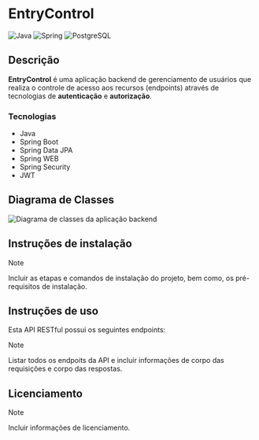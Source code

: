# EntryControl

![Java](https://img.shields.io/badge/java-%23ED8B00.svg?style=for-the-badge&logo=openjdk&logoColor=white)
![Spring](https://img.shields.io/badge/spring-%236DB33F.svg?style=for-the-badge&logo=spring&logoColor=white)
![PostgreSQL](https://img.shields.io/badge/PostgreSQL-000?style=for-the-badge&logo=postgresql)

## Descrição

**EntryControl** é uma aplicação backend de gerenciamento de usuários que realiza o controle de acesso aos recursos (endpoints) através de tecnologias de **autenticação** e **autorização**.

### Tecnologias
- Java
- Spring Boot
- Spring Data JPA
- Spring WEB
- Spring Security
- JWT

## Diagrama de Classes
![Diagrama de classes da aplicação backend](doc/diagram/Sistema%20de%20Gerenciamento%20de%20Usuários%20-%20Diagrama%20de%20Classes.png)

## Instruções de instalação

> [!NOTE]
> Incluir as etapas e comandos de instalação do projeto, bem como, os pré-requisitos de instalação.

## Instruções de uso

Esta API RESTful possui os seguintes endpoints:

> [!NOTE]
> Listar todos os endpoits da API e incluir informações de corpo das requisições e corpo das respostas.

## Licenciamento

> [!NOTE]
> Incluir informações de licenciamento.